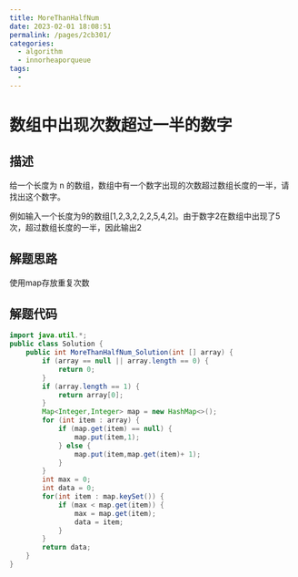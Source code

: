 ```yaml
---
title: MoreThanHalfNum
date: 2023-02-01 18:08:51
permalink: /pages/2cb301/
categories:
  - algorithm
  - innorheaporqueue
tags:
  - 
---
```

# 数组中出现次数超过一半的数字
## 描述
给一个长度为 n 的数组，数组中有一个数字出现的次数超过数组长度的一半，请找出这个数字。

例如输入一个长度为9的数组[1,2,3,2,2,2,5,4,2]。由于数字2在数组中出现了5次，超过数组长度的一半，因此输出2

## 解题思路
使用map存放重复次数

## 解题代码
```java
import java.util.*;
public class Solution {
    public int MoreThanHalfNum_Solution(int [] array) {
        if (array == null || array.length == 0) {
            return 0;
        }
        if (array.length == 1) {
            return array[0];
        }
        Map<Integer,Integer> map = new HashMap<>();
        for (int item : array) {
            if (map.get(item) == null) {
                map.put(item,1);
            } else {
                map.put(item,map.get(item)+ 1);
            }
        }
        int max = 0;
        int data = 0;
        for(int item : map.keySet()) {
            if (max < map.get(item)) {
                max = map.get(item);
                data = item;
            }
        }
        return data;      
    }
}
```